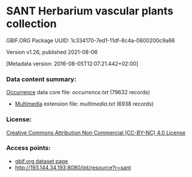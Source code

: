# SANT Herbarium vascular plants collection

GBIF.ORG Package UUID: 1c334170-7ed1-11df-8c4a-0800200c9a66 

Version v1.26, published 2021-08-06

[Metadata version: 2016-08-05T12:07:21.442+02:00]

### Data content summary:

[Occurrence](http://rs.tdwg.org/dwc/terms/Occurrence) data core file: _occurrence.txt_ (79632 records)
- [Multimedia](http://rs.gbif.org/terms/1.0/Multimedia) extension file: _multimedia.txt_ (6938 records)

### License:

[Creative Commons Attribution Non Commercial (CC-BY-NC) 4.0 License](http://creativecommons.org/licenses/by-nc/4.0/legalcode)

### Access points:
- [gbif.org dataset page](https://www.gbif.org/dataset/1c334170-7ed1-11df-8c4a-0800200c9a66)
- http://193.144.34.193:8080/ipt/resource?r=sant
